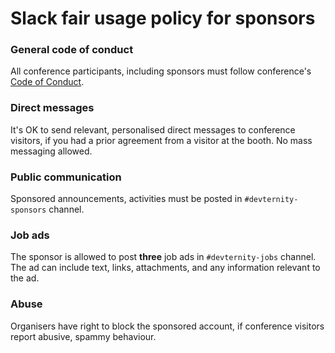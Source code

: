 # Slack fair usage policy for sponsors

### General code of conduct
All conference participants, including sponsors must follow conference's [Code of Conduct](https://devternity.com/code_of_conduct.html).

### Direct messages
It's OK to send relevant, personalised direct messages to conference visitors, if you had a prior agreement from a visitor at the booth. No mass messaging allowed.

### Public communication
Sponsored announcements, activities must be posted in `#devternity-sponsors` channel.

### Job ads
The sponsor is allowed to post **three** job ads in `#devternity-jobs` channel. The ad can include text, links, attachments, and any information relevant to the ad.

### Abuse
Organisers have right to block the sponsored account, if conference visitors report abusive, spammy behaviour.
